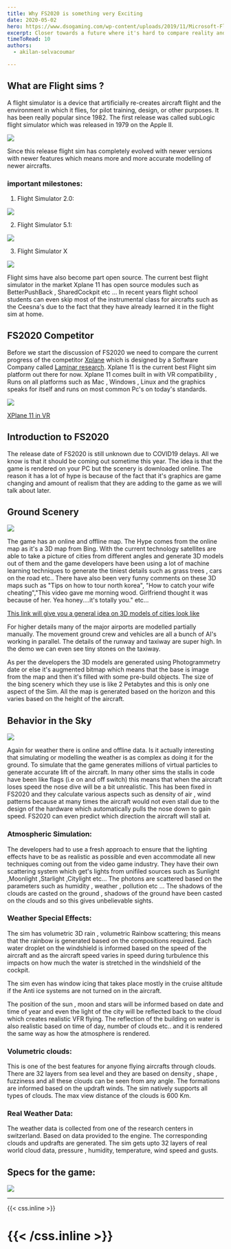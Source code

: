 ```yaml
---
title: Why FS2020 is something very Exciting
date: 2020-05-02
hero: https://www.dsogaming.com/wp-content/uploads/2019/11/Microsoft-Flight-Simulater-new-2.jpg
excerpt: Closer towards a future where it's hard to compare reality and simuation
timeToRead: 10
authors:
  - akilan-selvacoumar

---
```


## What are Flight sims ?

A flight simulator is a device that artificially re-creates aircraft flight and the environment in which it flies, for pilot training, design, or other purposes. It has been really popular since 1982. The first release was called subLogic flight simulator which was released in 1979 on the Apple II.

![](https://i.ytimg.com/vi/vK-iIrIEOyc/hqdefault.jpg)

Since this release flight sim has completely evolved with newer versions with newer features which means more and more accurate modelling of newer aircrafts.

### important milestones:

1.  Flight Simulator 2.0:

![](https://s.uvlist.net/l/y2014/01/122928.jpg)

2.  Flight Simulator 5.1:

![](https://i.ytimg.com/vi/dHpzHYHcqV8/hqdefault.jpg)

3.  Flight Simulator X

![](https://s3-eu-west-2.amazonaws.com/assets.fsxinsider.com/app/uploads/2015/09/27215612/Image2.jpg)

Flight sims have also become part open source. The current best flight simulator in the market Xplane 11 has open source modules such as BetterPushBack , SharedCockpit etc ... In recent years flight school students can even skip most of the instrumental class for aircrafts such as the Ceesna's due to the fact that they have already learned it in the flight sim at home.

## FS2020 Competitor

Before we start the discussion of FS2020 we need to compare the current progress of the competitor [Xplane](https://www.x-plane.com/) which is designed by a Software Company called [Laminar research](http://www.laminarresearch.com/). Xplane 11 is the current best Flight sim platform out there for now. Xplane 11 comes built in with VR compatibility ,  Runs on all platforms such as Mac , Windows , Linux and the graphics speaks for itself and runs on most common Pc's on today's standards.

![](https://steamcdn-a.akamaihd.net/steam/apps/269950/ss_35a2520bad426346196ac6e2aa96883e96f84e59.1920x1080.jpg?t=1586961059)

[XPlane 11 in VR](https://www.youtube.com/watch?v=31S_jUy3h7Q&t=887s)

## Introduction to FS2020

The release date of FS2020 is still unknown due to COVID19 delays. All we know is that it should be coming out sometime this year. The idea is that the game is rendered on your PC but the scenery is downloaded online. The reason it has a lot of hype is because of the fact that it's graphics are game changing and amount of realism that they are adding to the game as we will talk about later.

## Ground Scenery

![](https://lh6.googleusercontent.com/sagSw47Tw5K8i9KLgN-SZVKudzYN4B2UJu78qEiKZniaTaEWmFRkj673Cr4CCkISZgvYk0Q5mk-HF-2SU_tUfn_PqzCoCBbjK8q1Ur1X9lzlQJQjvvJV_p59qdPV470iw3uOZTwM)

The game has an online and offline map. The Hype comes from the online map as it's a 3D map from Bing. With the current technology satellites are able to take a picture of cities from different angles and generate 3D models out of them and the game developers have been using a lot of machine learning techniques to generate the tiniest details such as grass trees , cars on the road etc.. There have also been very funny comments on these 3D maps such as "Tips on how to tour north korea", "How to catch your wife cheating","This video gave me morning wood. Girlfriend thought it was because of her. Yea honey....it's totally you." etc...


[This link will give you a general idea on 3D models of cities look like](https://earth.google.com/web/@40.71247137,-74.0072421,27.70327415a,2644.644745d,35y,35.47111927h,60.00244366t,0r)

For higher details many of the major airports are modelled partially manually. The movement ground crew and vehicles are all a bunch of AI's working in parallel.  The details of the runway and taxiway are super high. In the demo we can even see tiny stones on the taxiway.

As per the developers the 3D models are generated using Photogrammetry date or else it's augmented bitmap which means that the base is image from the map and then it's filled with some pre-build objects. The size of the bing scenery which they use is like 2 Petabytes and this is only one aspect of the Sim. All the map is generated based on the horizon and this varies based on the height of the aircraft.

## Behavior in the Sky


![](https://lh5.googleusercontent.com/_vxFWb0lLyo-NnwgypPoz4m0EFRbNX4qh54E5-YvnlPZ1cZEo-xW7kv9MqK06ns561bTfS2_QTwi13uEnU1CcLDBo8G9mg84nGBhvBqPiXl0fBU2K124CfedGS7_IOlpxG2PkjxD)


Again for weather there is online and offline data. Is it actually interesting that simulating or modelling the weather is as complex as doing it for the ground. To simulate that the game generates millions of virtual particles to generate accurate lift of the aircraft. In many other sims the stalls in code have been like flags (i.e on and off switch) this means that when the aircraft loses speed the nose dive will be a bit unrealistic. This has been fixed in FS2020 and they calculate various aspects such as density of air , wind patterns because at many times the aircraft would not even stall due to the design of the hardware which automatically pulls the nose  down to gain speed. FS2020 can even predict which direction the aircraft will stall at.

### Atmospheric Simulation:

The developers had to use a fresh approach to ensure that the lighting effects have to be as realistic as possible and even accommodate all new techniques coming out from the video game industry. They have their own scattering system which get's lights from unifiled sources such as Sunlight ,Moonlight ,Starlight ,Citylight  etc... The photons are scattered based on the parameters such as humidity , weather , pollution etc ... The shadows of the clouds are casted on the ground ,  shadows of the ground have been casted on the clouds and so this gives unbelievable sights.

### Weather Special Effects:

The sim has volumetric 3D rain , volumetric Rainbow scattering; this means that the rainbow is generated based on the compositions required. Each water droplet on the windshield is informed based on the speed of the aircraft and as the aircraft speed varies in speed during turbulence this impacts on how much the water is stretched in the windshield of the cockpit.

The sim even has window icing that takes place mostly in the cruise altitude if the Anti ice systems are not turned on in the aircraft.

The position of the sun , moon  and stars will be informed based on date and time of year and even the light of the city will be reflected back to the cloud which creates realistic VFR flying. The reflection of the building on water is also realistic based on time of day, number of clouds etc.. and it is rendered the same way as how the atmosphere is rendered.

### Volumetric clouds:

This is one of the best features for anyone flying aircrafts through clouds. There are 32 layers from sea level and they are based on density , shape , fuzziness and all these clouds can be seen from any angle. The formations are informed based on the updraft winds. The sim natively supports all types of clouds. The max view distance of the clouds is 600 Km.

### Real Weather Data:

The weather data is collected from one of the research centers in switzerland. Based on data provided to the engine. The corresponding clouds and updrafts are generated. The sim gets upto 32 layers of real world cloud data, pressure , humidity, temperature, wind speed and gusts.

## Specs for the game:

![](https://lh3.googleusercontent.com/F-UoR7uLg0AfDB0ybzpE4uE8UM-IndxoVoLaSVlERcO7bBUXPERSNINNJLV8FqtWfjOtozGm7zf1rbmrHJPgXXidqMgOGyKfQPIM3eHKnNWARYIEVSqeAetDidGbAdxv_4NTDaox)




---

{{< css.inline >}}
<style>
.canon { background: white; width: 100%; height: auto}

</style>
{{< /css.inline >}}
=
